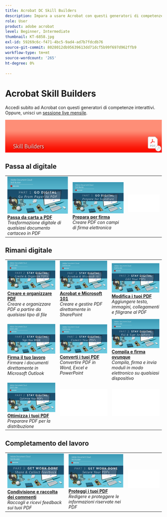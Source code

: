 ```yaml
---
title: Acrobat DC Skill Builders
description: Impara a usare Acrobat con questi generatori di competenze interattivi
role: User
product: adobe acrobat
level: Beginner, Intermediate
thumbnail: KT-6858.jpg
exl-id: 59269c6c-f471-4bc5-9ad4-ad7b7fdcdb76
source-git-commit: 8028012db95639613dd71dcf5b99f697d962ffb9
workflow-type: tm+mt
source-wordcount: '265'
ht-degree: 0%

---
```


# Acrobat Skill Builders

Accedi subito ad Acrobat con questi generatori di competenze interattivi. Oppure, unisci un [sessione live mensile](skill-builder-webinars.md).

![Immagine di Acrobat Skill Builder](../assets/Hero-SkillBuilders.png)

## Passa al digitale

<table style="table-layout:fixed">
<tr>
  <td>
    <a href="https://doccloud.adobeconnect.com/paperpdf/" target="_blank">
      <img alt="Da carta a PDF" src="../assets/sb_papertopdf.png" />
    </a>
    <div>
    <a href="https://doccloud.adobeconnect.com/paperpdf/" target="_blank"><strong>Passa da carta a PDF</strong></a>
    </div>
    <em>Trasformazione digitale di qualsiasi documento cartaceo in PDF</em>
    <br>
  </td>
  <td>
    <a href="https://doccloud.adobeconnect.com/skillbuilder-sigforms/" target="_blank">
      <img alt="Da carta a PDF" src="../assets/sb_prepareforsignature.png" />
    </a>
    <div>
    <a href="https://doccloud.adobeconnect.com/skillbuilder-sigforms/" target="_blank"><strong>Prepara per firma</strong></a>
    </div>
    <em>Creare PDF con campi di firma elettronica</em>
    <br>
  </td>
  <td>
    <img alt="Spaziatore" src="../assets/Whitespacer.png" />
    <div>
    <br>
  </td>
</tr>
</table>

## Rimani digitale

<table style="table-layout:fixed">
<tr>
 <td>
    <a href="https://doccloud.adobeconnect.com/createpdfs/" target="_blank">
      <img alt="Creare e organizzare PDF" src="../assets/sb_create.png" />
    </a>
    <div>
    <a href="https://doccloud.adobeconnect.com/createpdfs/" target="_blank"><strong>Creare e organizzare PDF</strong></a>
    </div>
    <em>Creare e organizzare PDF a partire da qualsiasi tipo di file</em>
    <br>
  </td>
  <td>
    <a href="https://doccloud.adobeconnect.com/micro/" target="_blank">
      <img alt="Acrobat e Microsoft 101" src="../assets/sb_microsoft.png" />
    </a>
    <div>
    <a href="https://doccloud.adobeconnect.com/micro/" target="_blank"><strong>Acrobat e Microsoft 101</strong></a>
    </div>
    <em>Creare e gestire PDF direttamente in SharePoint</em>
    <br>
  </td>
  <td>
    <a href="https://doccloud.adobeconnect.com/editpdf/" target="_blank">
      <img alt="Modifica i tuoi PDF" src="../assets/sb_edit.png" />
    </a>
    <div>
    <a href="https://doccloud.adobeconnect.com/editpdf/" target="_blank"><strong>Modifica i tuoi PDF</strong></a>
    </div>
    <em>Aggiungere testo, immagini, collegamenti e filigrane al PDF</em>
    <br>
  </td>
</tr>
<tr>
  <td>
    <a href="https://doccloud.adobeconnect.com/sign/" target="_blank">
      <img alt="Firma il tuo lavoro" src="../assets/sb_signed.png" />
    </a>
    <div>
    <a href="https://doccloud.adobeconnect.com/sign/" target="_blank"><strong>Firma il tuo lavoro</strong></a>
    </div>
    <em>Firmare i documenti direttamente in Microsoft Outlook</em>
    <br>
  </td>
  <td>
    <a href="https://doccloud.adobeconnect.com/convertpdfs/" target="_blank">
      <img alt="Converti i tuoi PDF" src="../assets/sb_convert.png" />
    </a>
    <div>
    <a href="https://doccloud.adobeconnect.com/convertpdfs/" target="_blank"><strong>Converti i tuoi PDF</strong></a>
    </div>
    <em>Convertire PDF in Word, Excel e PowerPoint</em>
    <br>
  </td>
  <td>
    <a href="https://doccloud.adobeconnect.com/fillsign/" target="_blank">
      <img alt="Compila e firma ovunque" src="../assets/sb_fill.png" />
    </a>
    <div>
    <a href="https://doccloud.adobeconnect.com/fillsign/" target="_blank"><strong>Compila e firma ovunque</strong></a>
    </div>
    <em>Compila, firma e invia moduli in modo elettronico su qualsiasi dispositivo</em>
    <br>
  </td>
</tr>
<tr>
  <td>
    <a href="https://doccloud.adobeconnect.com/optimizepdfs/" target="_blank">
      <img alt="Ottimizza i tuoi PDF" src="../assets/sb_optimize.png" />
    </a>
    <div>
    <a href="https://doccloud.adobeconnect.com/optimizepdfs/" target="_blank"><strong>Ottimizza i tuoi PDF</strong></a>
    </div>
    <em>Preparare PDF per la distribuzione</em>
    <br>
  </td>
  <td>
   <img alt="Spaziatore" src="../assets/Whitespacer.png" />
    <div>
    <br>
  </td>
  <td>
   <img alt="Spaziatore" src="../assets/Whitespacer.png" />
    <div>
    <br>
  </td>
</tr>
</table>

## Completamento del lavoro

<table style="table-layout:fixed">
<tr>
  <td>
    <a href="https://doccloud.adobeconnect.com/skillbuilder-share/" target="_blank">
      <img alt="Condivisione e raccolta dei commenti" src="../assets/sb_feedback.png" />
    </a>
    <div>
    <a href="https://doccloud.adobeconnect.com/skillbuilder-share/" target="_blank"><strong>Condivisione e raccolta dei commenti</strong></a>
    </div>
    <em>Raccogli e ricevi feedback sui tuoi PDF</em>
    <br>
  </td>
  <td>
    <a href="https://doccloud.adobeconnect.com/securepdfs/" target="_blank">
      <img alt="Proteggi i tuoi PDF" src="../assets/sb_secure.png" />
    </a>
    <div>
    <a href="https://doccloud.adobeconnect.com/securepdfs/" target="_blank"><strong>Proteggi i tuoi PDF</strong></a>
    </div>
    <em>Redigere e proteggere le informazioni riservate nei PDF</em>
    <br>
  </td>
  <td>
   <img alt="Spaziatore" src="../assets/Whitespacer.png" />
    <div>
    <br>
  </td>
</tr>
</table>
